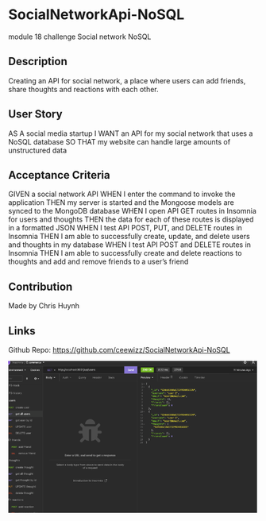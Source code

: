 # SocialNetworkApi-NoSQL
module 18 challenge Social network NoSQL

## Description
Creating an API for social network, a place where users can add friends, share thoughts and reactions with each other.

## User Story
AS A social media startup
I WANT an API for my social network that uses a NoSQL database
SO THAT my website can handle large amounts of unstructured data

## Acceptance Criteria
GIVEN a social network API
WHEN I enter the command to invoke the application
THEN my server is started and the Mongoose models are synced to the MongoDB database
WHEN I open API GET routes in Insomnia for users and thoughts
THEN the data for each of these routes is displayed in a formatted JSON
WHEN I test API POST, PUT, and DELETE routes in Insomnia
THEN I am able to successfully create, update, and delete users and thoughts in my database
WHEN I test API POST and DELETE routes in Insomnia
THEN I am able to successfully create and delete reactions to thoughts and add and remove friends to a user’s friend

## Contribution
Made by Chris Huynh

## Links
Github Repo: https://github.com/ceewizz/SocialNetworkApi-NoSQL

![alt text](<ss/Screenshot 2024-02-21 234236.png>)
